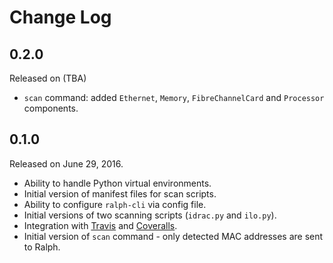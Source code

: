# Change Log

## 0.2.0

Released on (TBA)

* `scan` command: added `Ethernet`, `Memory`, `FibreChannelCard` and `Processor`
  components.

## 0.1.0

Released on June 29, 2016.

* Ability to handle Python virtual environments.
* Initial version of manifest files for scan scripts.
* Ability to configure `ralph-cli` via config file.
* Initial versions of two scanning scripts (`idrac.py` and `ilo.py`).
* Integration with [Travis][] and [Coveralls][].
* Initial version of `scan` command - only detected MAC addresses are sent to
  Ralph.

[Travis]: https://travis-ci.org/
[Coveralls]: https://coveralls.io/
